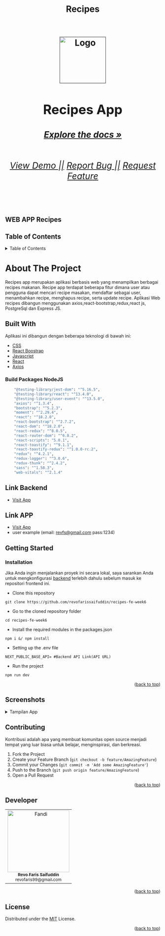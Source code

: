 <div>
    <h1 align="center">Recipes<h1>
    <br/>
    <div align="center">
        <a href="">
            <img src="https://drive.google.com/uc?export=view&id=10V1R2CRJ0F72Y-5GsztD5hhwyG7DMZ9z" alt="Logo" width="150px">
        </a>
        <h2>Recipes App</h2>
        <h6>
          <a href="https://github.com/revofarissaifuddin/recipes-fe-week6"><strong>Explore the docs »</strong></a>
        </h6>
        <h6>
            <a href="https://recipes-fe-week6.vercel.app/home">View Demo ||</a>
            <a href="https://github.com/revofarissaifuddin/recipes-fe-week6/issues">Report Bug ||</a>
            <a href="https://github.com/revofarissaifuddin/recipes-fe-week6/issues">Request Feature</a>
        </h6>
    </div>
</div>

<br/>

## WEB APP Recipes
## Table of Contents

<details>
  <summary>Table of Contents</summary>
  <ol>
    <li>
      <a href="#about-the-project">About The Project</a>
      <ul>
        <li><a href="#built-with">Built With</a></li>
        <li><a href="#build-packages-nodejs">Build Packages NodeJS</a></li>
        <li><a href="#link-backend">Link Backend</a></li>
        <li><a href="#link-app">Link APP</a></li>
      </ul>
    </li>
    <li>
      <a href="#getting-started">Getting Started</a>
      <ul>
        <li><a href="#installation">Installation</a></li>
      </ul>
    </li>
    <li><a href="#screenshots">Screenshots</a></li>
    <li><a href="#contributing">Contributing</a></li>
    <li><a href="#developer">Developer</a></li>
    <li><a href="#license">License</a></li>
  </ol>
</details>

# About The Project

Recipes app merupakan aplikasi berbasis web yang menampilkan berbagai recipes makanan. Recipe app terdapat beberapa fitur dimana user atau pengguna dapat mencari recipe masakan, mendaftar sebagai user, menambahkan recipe, menghapus recipe, serta update recipe. Aplikasi Web recipes dibangun menggunakan axios,react-bootstrap,redux,react js, PostgreSql dan Express JS.

## Built With
Aplikasi ini dibangun dengan beberapa teknologi di bawah ini:
- [CSS](https://developer.mozilla.org/en-US/docs/Web/CSS)
- [React Boostrap](https://react-bootstrap.github.io/)
- [Javascript](https://www.javascript.com/)
- [React](https://reactjs.org/)
- [Axios](https://axios-http.com/)

### Build Packages NodeJS

```bash
    "@testing-library/jest-dom": "^5.16.5",
    "@testing-library/react": "^13.4.0",
    "@testing-library/user-event": "^13.5.0",
    "axios": "^1.3.4",
    "bootstrap": "^5.2.3",
    "moment": "^2.29.4",
    "react": "^18.2.0",
    "react-bootstrap": "^2.7.2",
    "react-dom": "^18.2.0",
    "react-redux": "^8.0.5",
    "react-router-dom": "^6.8.2",
    "react-scripts": "5.0.1",
    "react-toastify": "^9.1.1",
    "react-toastify-redux": "^1.0.0-rc.2",
    "redux": "^4.2.1",
    "redux-logger": "^3.0.6",
    "redux-thunk": "^2.4.2",
    "sass": "^1.58.3",
    "web-vitals": "^2.1.4"
```

## Link Backend
- [Visit App](https://github.com/revofarissaifuddin/pijar_Backend_TG_Week3Backup)
## Link APP

- [Visit App](https://recipes-fe-week6.vercel.app/home)
- user example (email: revfs@gmail.com pass:1234)

## Getting Started
### Installation
Jika Anda ingin menjalankan proyek ini secara lokal, saya sarankan Anda untuk mengkonfigurasi [backend](https://github.com/revofarissaifuddin/pijar_Backend_TG_Week3Backup) terlebih dahulu sebelum masuk ke repositori frontend ini.

- Clone this repository

```
git clone https://github.com/revofarissaifuddin/recipes-fe-week6
```

- Go to the cloned repository folder

```
cd recipes-fe-week6
```

- Install the required modules in the packages.json

```
npm i &/ npm install
```

- Setting up the .env file

```
NEXT_PUBLIC_BASE_API= #Backend API Link(API URL)
```

- Run the project
```
npm run dev
```

<p align="right">(<a href="#top">back to top</a>)</p>


## Screenshots

<details>
<summary>Tampilan App</summary>

## UI WEB Recipes

| Home Page                                                                                             | Search Page                                                                                           |
| ----------------------------------------------------------------------------------------------------- | ----------------------------------------------------------------------------------------------------- |
| <img src="https://drive.google.com/uc?export=view&id=1a3BNcFqwdTtCJxp5HpAf0wyrwpbAPfAo" width="450"/> | <img src="https://drive.google.com/uc?export=view&id=1nyHnT2WKE22C75UGuIyC7EzbqY7rv0FC" width="450"/> |

| Login Page                                                                                            | Regrister Page                                                                                        |
| ----------------------------------------------------------------------------------------------------- | ----------------------------------------------------------------------------------------------------- |
| <img src="https://drive.google.com/uc?export=view&id=16MgY_Hg32uzMFFfUy-phkytHiGJzn-nO" width="450"/> | <img src="https://drive.google.com/uc?export=view&id=14E8ZSb5ywG8Nx-k8Twxir5T7cu6-5hve" width="450"/> |

| Forgot Page                                                                                           | Add Menu Page                                                                                         |
| ----------------------------------------------------------------------------------------------------- | ----------------------------------------------------------------------------------------------------- |
| <img src="https://drive.google.com/uc?export=view&id=1eyVaF591am54EL-WDynoUFUtYRIl8a30" width="450"/> | <img src="https://drive.google.com/uc?export=view&id=1SY7khYwswjxh28S5YCKJ5frkV_spJfSu" width="450"/> |

| Edit Menu Page                                                                                        | Detail Menu Page                                                                                      |
| ----------------------------------------------------------------------------------------------------- | ----------------------------------------------------------------------------------------------------- |
| <img src="https://drive.google.com/uc?export=view&id=14wRFCzxtSeB5hSbBHK2k33BAxSQvnvOy" width="450"/> | <img src="https://drive.google.com/uc?export=view&id=1xSCN0HJvczh0_4a3r_vqp4wDJsfUF7SJ" width="450"/> |

| Profile Page                                                                                          | MyMenu Page                                                                                           |
| ----------------------------------------------------------------------------------------------------- | ----------------------------------------------------------------------------------------------------- |
| <img src="https://drive.google.com/uc?export=view&id=1JdvHhJTYMTFknVS-XKUmI9MZBnC9pFMp" width="450"/> | <img src="https://drive.google.com/uc?export=view&id=1qAaNOC7ai_0Ll3vPhdQulRjiqkhKz-go" width="450"/> |

</details>

## Contributing

Kontribusi adalah apa yang membuat komunitas open source menjadi tempat yang luar biasa untuk belajar, menginspirasi, dan berkreasi.

1. Fork the Project
2. Create your Feature Branch (`git checkout -b feature/AmazingFeature`)
3. Commit your Changes (`git commit -m 'Add some AmazingFeature'`)
4. Push to the Branch (`git push origin feature/AmazingFeature`)
5. Open a Pull Request

<p align="right">(<a href="#top">back to top</a>)</p>

## Developer

<center>
  <table align="center">
    <tr>
      <td align="center">
        <a href="https://github.com/revofarissaifuddin">
          <img width="200" src="https://drive.google.com/uc?export=view&id=1mkarUQzmqBSWD9t5uZQS3iqR3apOzLXF" alt="Fandi"><br/>
          <sub><b>Revo Faris Saifuddin</b></sub> <br/>
          <sub>revofaris99@gmail.com</sub>
        </a>
      </td>
  </table>
</center>

<p align="right">(<a href="#top">back to top</a>)</p>

## License

Distributed under the [MIT](/LICENSE) License.

<p align="right">(<a href="#top">back to top</a>)</p>
